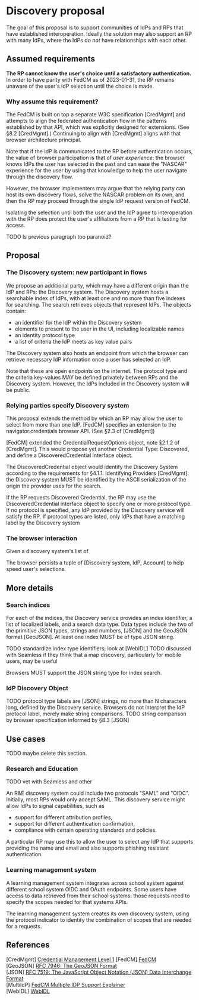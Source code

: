 # Discovery proposal

The goal of this proposal is to support communities of IdPs and RPs that have established interoperation. Ideally the solution may also support an RP with many IdPs, where the IdPs do *not* have relationships with each other.

## Assumed requirements

**The RP cannot know the user's choice until a satisfactory authentication.** In order to have parity with FedCM as of 2023-01-31, the RP remains unaware of the user's IdP selection until the choice is made.

### Why assume this requirement?

The FedCM is built on top a separate W3C specification [CredMgmt] and attempts to align the federated authentication flow in the patterns established by that  API, which was explicitly designed for extensions. (See §8.2 [CredMgmt].) Continuing to align with [CredMgmt] aligns with that browser architecture principal.

Note that if the IdP is communicated to the RP before authentication occurs, the value of browser participation is that of *user experience*: the browser knows IdPs the user has selected in the past and can ease the "NASCAR" experience for the user by using that knowledge to help the user navigate through the discovery flow.

However, the browser implementers may argue that the relying party can host its own discovery flows, solve the NASCAR problem on its own, and then the RP may proceed through the single IdP request version of FedCM.

Isolating the selection until both the user and the IdP agree to interoperation with the RP does protect the user's affiliations from a RP that is testing for access.

TODO Is previous paragraph too paranoid?

## Proposal

### The Discovery system: new participant in flows

We propose an additional party, which may have a different origin than the IdP and RPs: the Discovery system. The Discovery system hosts a searchable index of IdPs, with at least one and no more than five indexes for searching. The search retrieves objects that represent IdPs. The objects contain:

* an identifier for the IdP within the Discovery system
* elements to present to the user in the UI, including localizable names
* an identity protocol type
* a list of criteria the IdP meets as key value pairs

The Discovery system also hosts an endpoint from which the browser can retrieve necessary IdP information once a user has selected an IdP.

Note that these are open endpoints on the internet. The protocol type and the criteria key-values MAY be defined privately between RPs and the Discovery system. However, the IdPs included in the Discovery system will be public.

### Relying parties specify Discovery system

This proposal extends the method by which an RP may allow the user to select from more than one IdP. [FedCM] specifies an extension to the navigator.credentials browser API. (See §2.3 of [CredMgmt])

[FedCM] extended the CredentialRequestOptions object, note §2.1.2 of [CredMgmt]. This would propose yet another Credential Type: Discovered, and define a DiscoveredCredential interface object.

The DiscoveredCredential object would identify the Discovery System according to the requirements for §4.1.1. Identifying Providers [CredMgmt]: the Discovery system MUST be identified by the ASCII serialization of the origin the provider uses for the search. 

If the RP requests Discovered Credential, the RP may use the DiscoveredCredential interface object to specify one or more protocol type. If no protocol is specified, any IdP provided by the Discovery service will satisfy the RP. If protocol types are listed, only IdPs that have a matching label by the Discovery system

### The browser interaction

Given a discovery system's list of

The browser persists a tuple of [Discovery system, IdP, Account] to help speed user's selections.

## More details

### Search indices

For each of the indices, the Discovery service provides an index identifier, a list of localized labels, and a search data type. Data types include the two of the primitive JSON types, strings and numbers, [JSON] and the GeoJSON format [GeoJSON].  At least one index MUST be of type JSON string.

TODO standardize index type identifiers; look at [WebIDL]
TODO discussed with Seamless if they think that a map discovery, particularly for mobile users, may be useful

Browsers MUST support the JSON string type for index search.

### IdP Discovery Object

TODO protocol type labels are [JSON] strings, no more than N characters long, defined by the Discovery service. Browsers do not interpret the IdP protocol label, merely make string comparisons.
TODO string comparison by browser specification informed by §8.3 [JSON]

## Use cases

TODO maybe delete this section.

### Research and Education

TODO vet with Seamless and other

An R&E discovery system could include two protocols "SAML" and "OIDC". Initially, most RPs would only accept SAML. This discovery service might allow IdPs to signal capabilities, such as

* support for different attribution profiles,
* support for different authentication confirmation,
* compliance with certain operating standards and policies.
  
A particular RP may use this to allow the user to select any IdP that supports providing the name and email and also supports phishing resistant authentication.

### Learning management system

A learning management system integrates across school system against different school system OIDC and OAuth endpoints. Some users have access to data retrieved from their school systems: those requests need to specify the scopes needed for that systems APIs.

The learning management system creates its own discovery system, using the protocol indicator to identify the combination of scopes that are needed for a requests.

## References

[CredMgmt] [Credential Management Level 1](https://w3c.github.io/webappsec-credential-management/)
[FedCM] [FedCM](https://fedidcg.github.io/FedCM/)</br>
[GeoJSON] [RFC 7946: The GeoJSON Format](https://www.rfc-editor.org/rfc/rfc7946)</br>
[JSON] [RFC 7519: The JavaScript Object Notation (JSON) Data Interchange Format](https://www.rfc-editor.org/rfc/rfc7159)</br>
[MultiIdP] [FedCM Multiple IDP Support Explainer](https://github.com/fedidcg/FedCM/blob/main/proposals/multi-idp-api.md)</br>
[WebIDL] [WebIDL](https://webidl.spec.whatwg.org)
